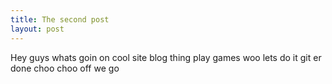```yaml
---
title: The second post
layout: post
---
```

Hey guys whats goin on cool site blog thing play games woo lets do it git er done choo choo off we go
